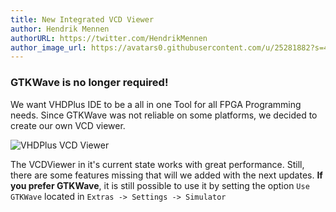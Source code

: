 ```yaml
---
title: New Integrated VCD Viewer
author: Hendrik Mennen
authorURL: https://twitter.com/HendrikMennen
author_image_url: https://avatars0.githubusercontent.com/u/25281882?s=460&v=4
---
```


### GTKWave is no longer required!

We want VHDPlus IDE to be a all in one Tool for all FPGA Programming needs.
Since GTKWave was not reliable on some platforms, we decided to create our own VCD viewer.

![VHDPlus VCD Viewer](/img/blog/2021-11-15/vcdviewer.png)

<!--truncate-->

The VCDViewer in it's current state works with great performance.
Still, there are some features missing that will we added with the next updates. 
**If you prefer GTKWave**, it is still possible to use it by setting the option `Use GTKWave` located in `Extras -> Settings -> Simulator`
